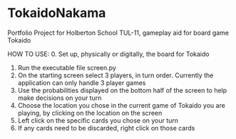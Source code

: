 # TokaidoNakama
Portfolio Project for Holberton School TUL-11, gameplay aid for board game Tokaido

HOW TO USE:
0. Set up, physically or digitally, the board for Tokaido
1. Run the executable file screen.py
2. On the starting screen select 3 players, in turn order. Currently the application can only handle 3 player games
3. Use the probabilities displayed on the bottom half of the screen to help make decisions on your turn
4. Choose the location you chose in the current game of Tokaido you are playing, by clicking on the location on the screen
5. Left click on the specific cards you chose on your turn
6. If any cards need to be discarded, right click on those cards
